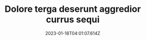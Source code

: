 ---
title: "Dolore terga deserunt aggredior currus sequi"
date: 2023-01-18T04:01:07.614Z
permalink: "/dolore-terga-deserunt-aggredior-currus-sequi/"
---